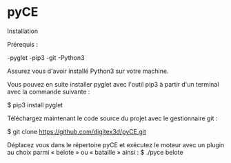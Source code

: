 # pyCE
Installation

Prérequis :

-pyglet
-pip3
-git
-Python3

Assurez vous d'avoir installé Python3 sur votre machine.

Vous pouvez en suite installer pyglet avec l'outil pip3 à partir d'un terminal avec la commande suivante :

$ pip3 install pyglet


Téléchargez maintenant le code source du projet avec le gestionnaire git :

$ git clone https://github.com/digitex3d/pyCE.git

Déplacez vous dans le répertoire pyCE et exécutez le moteur avec un plugin au choix parmi « belote » ou « bataille » ainsi :
$ ./pyce belote
